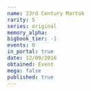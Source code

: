 ```yaml
---
name: 23rd Century Martok
rarity: 5
series: original
memory_alpha:
bigbook_tier: -1
events: 0
in_portal: true
date: 12/09/2016
obtained: Event
mega: false
published: true
---
```



